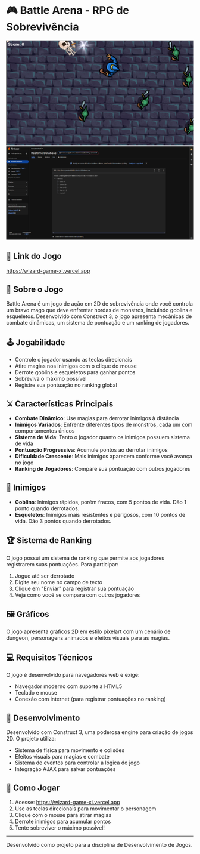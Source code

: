 # 🎮 Battle Arena - RPG de Sobrevivência

![Game Print Screen](prints/jogo.png)
![Game Database](prints/database.png)

## 🔗 Link do Jogo

https://wizard-game-xi.vercel.app

## 📖 Sobre o Jogo

Battle Arena é um jogo de ação em 2D de sobrevivência onde você controla um bravo mago que deve enfrentar hordas de monstros, incluindo goblins e esqueletos. Desenvolvido com Construct 3, o jogo apresenta mecânicas de combate dinâmicas, um sistema de pontuação e um ranking de jogadores.

## 🕹️ Jogabilidade

- Controle o jogador usando as teclas direcionais
- Atire magias nos inimigos com o clique do mouse
- Derrote goblins e esqueletos para ganhar pontos
- Sobreviva o máximo possível
- Registre sua pontuação no ranking global

## ⚔️ Características Principais

- **Combate Dinâmico**: Use magias para derrotar inimigos à distância
- **Inimigos Variados**: Enfrente diferentes tipos de monstros, cada um com comportamentos únicos
- **Sistema de Vida**: Tanto o jogador quanto os inimigos possuem sistema de vida
- **Pontuação Progressiva**: Acumule pontos ao derrotar inimigos
- **Dificuldade Crescente**: Mais inimigos aparecem conforme você avança no jogo
- **Ranking de Jogadores**: Compare sua pontuação com outros jogadores

## 👾 Inimigos

- **Goblins**: Inimigos rápidos, porém fracos, com 5 pontos de vida. Dão 1 ponto quando derrotados.
- **Esqueletos**: Inimigos mais resistentes e perigosos, com 10 pontos de vida. Dão 3 pontos quando derrotados.

## 🏆 Sistema de Ranking

O jogo possui um sistema de ranking que permite aos jogadores registrarem suas pontuações. Para participar:

1. Jogue até ser derrotado
2. Digite seu nome no campo de texto
3. Clique em "Enviar" para registrar sua pontuação
4. Veja como você se compara com outros jogadores

## 🖼️ Gráficos

O jogo apresenta gráficos 2D em estilo pixelart com um cenário de dungeon, personagens animados e efeitos visuais para as magias.

## 💻 Requisitos Técnicos

O jogo é desenvolvido para navegadores web e exige:

- Navegador moderno com suporte a HTML5
- Teclado e mouse
- Conexão com internet (para registrar pontuações no ranking)

## 🔧 Desenvolvimento

Desenvolvido com Construct 3, uma poderosa engine para criação de jogos 2D. O projeto utiliza:

- Sistema de física para movimento e colisões
- Efeitos visuais para magias e combate
- Sistema de eventos para controlar a lógica do jogo
- Integração AJAX para salvar pontuações

## 📲 Como Jogar

1. Acesse: https://wizard-game-xi.vercel.app
2. Use as teclas direcionais para movimentar o personagem
3. Clique com o mouse para atirar magias
4. Derrote inimigos para acumular pontos
5. Tente sobreviver o máximo possível!

---

Desenvolvido como projeto para a disciplina de Desenvolvimento de Jogos.
